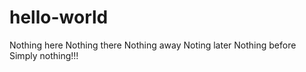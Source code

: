 # hello-world
Nothing here
Nothing there
Nothing away
Noting later
Nothing before
Simply nothing!!!
